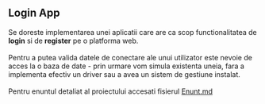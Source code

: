 ## Login App

Se doreste implementarea unei aplicatii care are ca scop functionalitatea de __login__ si de __register__ pe 
o platforma web. 
<br>
<br>
Pentru a putea valida datele de conectare ale unui utilizator este nevoie de acces la o baza de date - 
prin urmare vom simula existenta uneia, fara a implementa efectiv un driver sau a avea un sistem de gestiune instalat.
<br>
<br>
Pentru enuntul detaliat al proiectului accesati fisierul [Enunt.md](Enunt.md)
